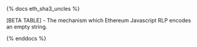 {% docs eth_sha3_uncles %}

[BETA TABLE] - The mechanism which Ethereum Javascript RLP encodes an empty string.

{% enddocs %}